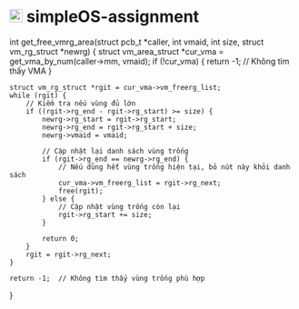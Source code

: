 # <img src="https://upload.wikimedia.org/wikipedia/commons/f/f0/HCMCUT.svg" alt="HCMUT" width="23" /> simpleOS-assignment




int get_free_vmrg_area(struct pcb_t *caller, int vmaid, int size, struct vm_rg_struct *newrg) {
    struct vm_area_struct *cur_vma = get_vma_by_num(caller->mm, vmaid);
    if (!cur_vma) {
        return -1;  // Không tìm thấy VMA
    }

    struct vm_rg_struct *rgit = cur_vma->vm_freerg_list;
    while (rgit) {
        // Kiểm tra nếu vùng đủ lớn
        if ((rgit->rg_end - rgit->rg_start) >= size) {
            newrg->rg_start = rgit->rg_start;
            newrg->rg_end = rgit->rg_start + size;
            newrg->vmaid = vmaid;

            // Cập nhật lại danh sách vùng trống
            if (rgit->rg_end == newrg->rg_end) {
                // Nếu dùng hết vùng trống hiện tại, bỏ nút này khỏi danh sách
                cur_vma->vm_freerg_list = rgit->rg_next;
                free(rgit);
            } else {
                // Cập nhật vùng trống còn lại
                rgit->rg_start += size;
            }

            return 0;
        }
        rgit = rgit->rg_next;
    }

    return -1;  // Không tìm thấy vùng trống phù hợp
}
